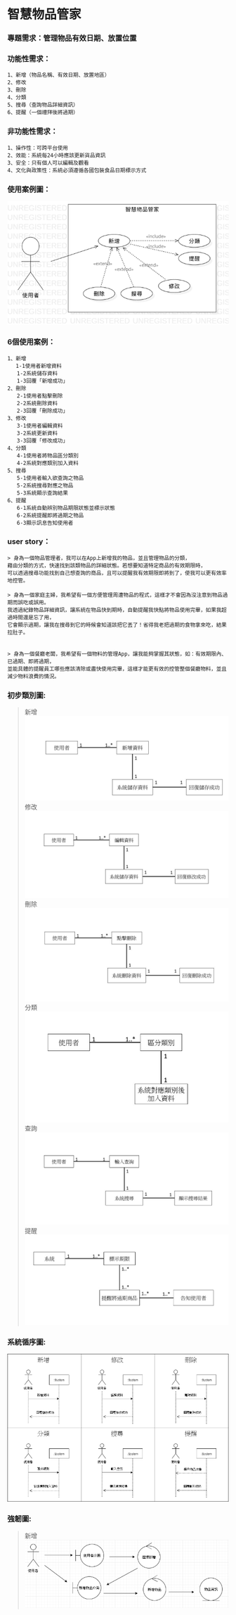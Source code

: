 # 智慧物品管家
### 專題需求：管理物品有效日期、放置位置
### 功能性需求：
```
1、新增（物品名稱、有效日期、放置地區）
2、修改
3、刪除　
4、分類
5、搜尋（查詢物品詳細資訊）
6、提醒（一個禮拜後將過期）

```
### 非功能性需求：
```
1、操作性：可跨平台使用
2、效能：系統每24小時應該更新貨品資訊
3、安全：只有個人可以編輯及觀看
4、文化與政策性：系統必須遵循各國包裝食品日期標示方式
```
### 使用案例圖：
![使用案例圖](使用案例圖.png "MAGIC SHOP")
### 6個使用案例：
```
1、新增
　 1-1使用者新增資料
   1-2系統儲存資料
   1-3回覆「新增成功」
2、刪除
   2-1使用者點擊刪除
   2-2系統刪除資料
   2-3回覆「刪除成功」
3、修改
   3-1使用者編輯資料
   3-2系統更新資料
   3-3回覆「修改成功」
4、分類
   4-1使用者將物品區分類別
   4-2系統對應類別加入資料
5、搜尋
   5-1使用者輸入欲查詢之物品
   5-2系統搜尋對應之物品
   5-3系統顯示查詢結果
6、提醒
   6-1系統自動辨別物品期限狀態並標示狀態
   6-2系統提醒即將過期之物品
   6-3顯示訊息告知使用者
```
### user story：

```
> 身為一個物品管理者，我可以在App上新增我的物品，並且管理物品的分類，
藉由分類的方式，快速找到該類物品的詳細狀態。若想要知道特定商品的有效期限時，
可以透過搜尋功能找到自己想查詢的商品，且可以提醒我有效期限即將到了，使我可以更有效率地控管。

> 身為一個家庭主婦，我希望有一個方便管理周遭物品的程式，這樣才不會因為沒注意到物品過期而誤吃或誤用。
我透過紀錄物品詳細資訊，讓系統在物品快到期時，自動提醒我快點將物品使用完畢，如果我超過時間還是忘了用，
它會顯示過期，讓我在搜尋到它的時候會知道該把它丟了！省得我老把過期的食物拿來吃，結果拉肚子。


> 身為一個餐廳老闆，我希望有一個物料的管理App，讓我能夠掌握其狀態，如：有效期限內、已過期、即將過期，
並能具體的提醒員工哪些應該清除或盡快使用完畢，這樣才能更有效的控管整個餐廳物料，並且減少物料浪費的情況。
```
### 初步類別圖:
> 新增
![初步類別圖](1.jpg "新增")
> 修改
![初步類別圖](2.jpg "修改")
> 刪除
![初步類別圖](3.jpg "刪除")
> 分類
![初步類別圖](4.jpg "分類")
> 查詢
![初步類別圖](5.jpg "查詢P")
> 提醒
![初步類別圖](6.jpg "提醒")

### 系統循序圖:
![系統循序圖](系統循序圖.png "系統循序圖")

### 強韌圖:
> 新增
![強韌圖](新增.PNG "新增")
